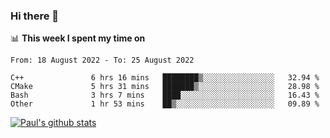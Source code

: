 ### Hi there 👋

📊 **This week I spent my time on**
<!--START_SECTION:waka-->

```text
From: 18 August 2022 - To: 25 August 2022

C++               6 hrs 16 mins   ████████▒░░░░░░░░░░░░░░░░   32.94 %
CMake             5 hrs 31 mins   ███████▒░░░░░░░░░░░░░░░░░   28.98 %
Bash              3 hrs 7 mins    ████░░░░░░░░░░░░░░░░░░░░░   16.43 %
Other             1 hr 53 mins    ██▒░░░░░░░░░░░░░░░░░░░░░░   09.89 %
```

<!--END_SECTION:waka-->


[![Paul's github stats](https://github-readme-stats.vercel.app/api?username=mickeyouyou&theme=dracula&show_icons=true)](https://github.com/anuraghazra/github-readme-stats)

